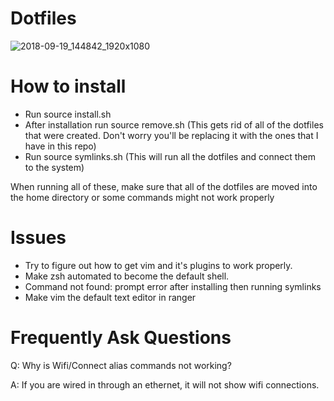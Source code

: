 # Dotfiles

![2018-09-19_144842_1920x1080](https://user-images.githubusercontent.com/30446022/45889706-1ed44180-bd8f-11e8-9a9e-07ef7399dd8b.png)

# How to install

- Run source install.sh
- After installation run source remove.sh (This gets rid of all of the dotfiles that were created. Don't worry you'll be replacing it with the ones that I have in this repo)
- Run source symlinks.sh (This will run all the dotfiles and connect them to the system)

When running all of these, make sure that all of the dotfiles are moved into the home directory or some commands might not work properly

# Issues

- Try to figure out how to get vim and it's plugins to work properly.
- Make zsh automated to become the default shell.
- Command not found: prompt error after installing then running symlinks
- Make vim the default text editor in ranger

# Frequently Ask Questions

Q: Why is Wifi/Connect alias commands not working? 

A: If you are wired in through an ethernet, it will not show wifi connections.
